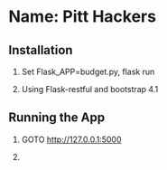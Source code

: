 # Name: Pitt Hackers

## Installation

1. Set Flask_APP=budget.py, flask run

2. Using Flask-restful and bootstrap 4.1

## Running the App

1. GOTO http://127.0.0.1:5000

2. 
